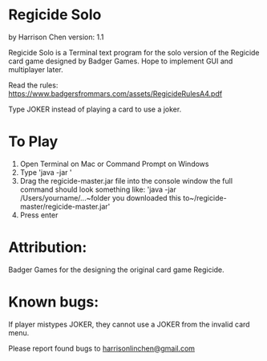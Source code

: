 # Regicide Solo 
by Harrison Chen
version: 1.1

Regicide Solo is a Terminal text program for the solo version of the Regicide card game designed by Badger Games. Hope to implement GUI and multiplayer later.

Read the rules: https://www.badgersfrommars.com/assets/RegicideRulesA4.pdf

Type JOKER instead of playing a card to use a joker.

# To Play
1. Open Terminal on Mac or Command Prompt on Windows
2. Type 'java -jar '
3. Drag the regicide-master.jar file into the console window
    the full command should look something like: 'java -jar /Users/yourname/...~folder you downloaded this to~/regicide-master/regicide-master.jar'
4. Press enter

# Attribution: 
Badger Games for the designing the original card game Regicide.

# Known bugs:
If player mistypes JOKER, they cannot use a JOKER from the invalid card menu.

Please report found bugs to harrisonlinchen@gmail.com
